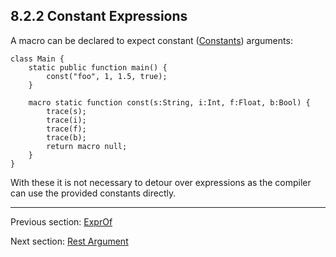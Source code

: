 ## 8.2.2 Constant Expressions

A macro can be declared to expect constant ([Constants](https://github.com/Simn/HaxeManual/tree/master/md/manual/5.2-Constants.md)) arguments:

```
class Main {
	static public function main() {
		const("foo", 1, 1.5, true);
	}
	
	macro static function const(s:String, i:Int, f:Float, b:Bool) {
		trace(s);
		trace(i);
		trace(f);
		trace(b);
		return macro null;
	}
}
```

With these it is not necessary to detour over expressions as the compiler can use the provided constants directly.

---

Previous section: [ExprOf](https://github.com/Simn/HaxeManual/tree/master/md/manual/8.2.1-ExprOf.md)

Next section: [Rest Argument](https://github.com/Simn/HaxeManual/tree/master/md/manual/8.2.3-Rest_Argument.md)